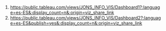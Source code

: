 1. https://public.tableau.com/views/JONS_INFO_VIS/Dashboard1?:language=es-ES&:display_count=n&:origin=viz_share_link
2. https://public.tableau.com/views/JONS_INFO_VIS/Dashboard2?:language=es-ES&publish=yes&:display_count=n&:origin=viz_share_link
